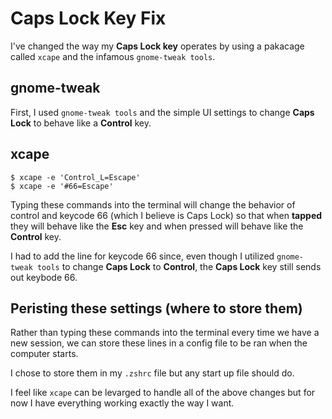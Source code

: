 # Caps Lock Key Fix

I've changed the way my **Caps Lock key** operates by using a pakacage called `xcape` and the infamous `gnome-tweak tools`.

## gnome-tweak

First, I used `gnome-tweak tools` and the simple UI settings to change **Caps Lock** to behave like a **Control** key.

## xcape

```
$ xcape -e 'Control_L=Escape'
$ xcape -e '#66=Escape'
```

Typing these commands into the terminal will change the behavior of control and keycode 66 (which I believe is Caps Lock) so that when **tapped** they will behave like the **Esc** key and when pressed will behave like the **Control** key.

I had to add the line for keycode 66 since, even though I utilized `gnome-tweak tools` to change **Caps Lock** to **Control**, the **Caps Lock** key still sends out keybode 66.

## Peristing these settings (where to store them)

Rather than typing these commands into the terminal every time we have a new session, we can store these lines in a config file to be ran when the computer starts.

I chose to store them in my `.zshrc` file but any start up file should do.

I feel like `xcape` can be levarged to handle all of the above changes but for now I have everything working exactly the way I want. 